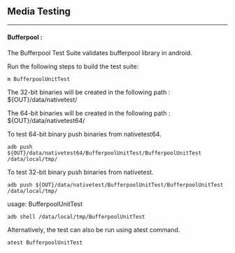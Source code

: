 ## Media Testing ##
---
#### Bufferpool :
The Bufferpool Test Suite validates bufferpool library in android.

Run the following steps to build the test suite:
```
m BufferpoolUnitTest
```

The 32-bit binaries will be created in the following path : ${OUT}/data/nativetest/

The 64-bit binaries will be created in the following path : ${OUT}/data/nativetest64/

To test 64-bit binary push binaries from nativetest64.
```
adb push ${OUT}/data/nativetest64/BufferpoolUnitTest/BufferpoolUnitTest /data/local/tmp/
```

To test 32-bit binary push binaries from nativetest.
```
adb push ${OUT}/data/nativetest/BufferpoolUnitTest/BufferpoolUnitTest /data/local/tmp/
```

usage: BufferpoolUnitTest
```
adb shell /data/local/tmp/BufferpoolUnitTest
```
Alternatively, the test can also be run using atest command.

```
atest BufferpoolUnitTest
```
